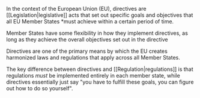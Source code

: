In the context of the European Union (EU), directives are [[Legislation|legislative]] acts that set out specific goals and objectives that all EU Member States *must achieve within a certain period of time. 


Member States have some flexibility in how they implement directives, as long as they achieve the overall objectives set out in the directive

Directives are one of the primary means by which the EU creates harmonized laws and regulations that apply across all Member States.


The key difference between directives and [[Regulation|regulations]] is that regulations *must* be implemented entirely in each member state, while directives essentially just say "you have to fulfill these goals, you can figure out how to do so yourself". 

